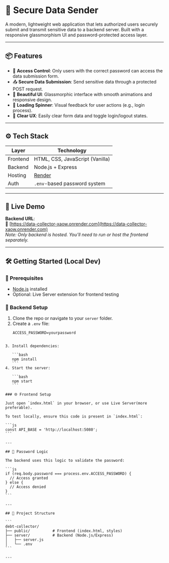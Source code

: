 
# 🔐 Secure Data Sender

A modern, lightweight web application that lets authorized users securely submit and transmit sensitive data to a backend server. Built with a responsive glassmorphism UI and password-protected access layer.

---

## 📦 Features

- 🔐 **Access Control**: Only users with the correct password can access the data submission form.
- 📤 **Secure Data Submission**: Send sensitive data through a protected POST request.
- 💅 **Beautiful UI**: Glassmorphic interface with smooth animations and responsive design.
- 🔄 **Loading Spinner**: Visual feedback for user actions (e.g., login process).
- 🧼 **Clear UX**: Easily clear form data and toggle login/logout states.

---

## ⚙️ Tech Stack

| Layer    | Technology          |
|----------|---------------------|
| Frontend | HTML, CSS, JavaScript (Vanilla) |
| Backend  | Node.js + Express   |
| Hosting  | [Render](https://render.com) |
| Auth     | `.env`-based password system |

---

## 🚀 Live Demo

**Backend URL**:  
🔗 [https://data-collector-xaow.onrender.com](https://data-collector-xaow.onrender.com)  
*Note: Only backend is hosted. You’ll need to run or host the frontend separately.*

---

## 🛠️ Getting Started (Local Dev)

### 🔧 Prerequisites

- [Node.js](https://nodejs.org/) installed
- Optional: Live Server extension for frontend testing

### 📁 Backend Setup

1. Clone the repo or navigate to your `server` folder.
2. Create a `.env` file:
   ```env
   ACCESS_PASSWORD=yourpassword
````

3. Install dependencies:

   ```bash
   npm install
   ```
4. Start the server:

   ```bash
   npm start
   ```

### 🌐 Frontend Setup

Just open `index.html` in your browser, or use Live Server(more preferable).

To test locally, ensure this code is present in `index.html`:

```js
const API_BASE = 'http://localhost:5080';
```

---

## 🔐 Password Logic

The backend uses this logic to validate the password:

```js
if (req.body.password === process.env.ACCESS_PASSWORD) {
  // Access granted
} else {
  // Access denied
}
```

---

## 📂 Project Structure

```
debt-collector/
├── public/          # Frontend (index.html, styles)
├── server/          # Backend (Node.js/Express)
│   ├── server.js
│   └── .env
```

---


